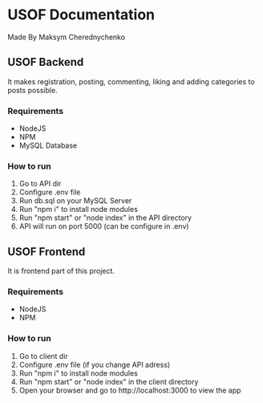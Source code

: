 # USOF Documentation

Made By Maksym Cherednychenko



## USOF Backend
It makes registration, posting, commenting, liking and adding categories to posts possible.

### Requirements
- NodeJS
- NPM
- MySQL Database
  
### How to run
1. Go to API dir
2. Configure .env file
3. Run db.sql on your MySQL Server
4. Run "npm i" to install node modules
5. Run "npm start" or "node index" in the API directory
6. API will run on port 5000 (can be configure in .env)

## USOF Frontend
It is frontend part of this project.

### Requirements
- NodeJS
- NPM
  
### How to run
1. Go to client dir
2. Configure .env file (if you change API adress)
3. Run "npm i" to install node modules
4. Run "npm start" or "node index" in the client directory
5. Open your browser and go to http://localhost:3000 to view the app
